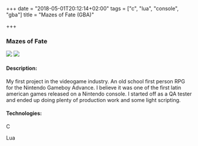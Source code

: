 +++
date = "2018-05-01T20:12:14+02:00"
tags = ["c", "lua", "console", "gba"]
title = "Mazes of Fate (GBA)"

+++
### Mazes of Fate

![](/uploads/2018/05/08/45860-Mazes_of_Fate_(U)(Rising_Sun)-1.png) ![](/uploads/2018/05/08/ss-004.jpg)

#### Description:

My first project in the videogame industry. An old school first person RPG for the Nintendo Gameboy Advance. I believe it was one of the first latin american games released on a Nintendo console. I started off as a QA tester and ended up doing plenty of production work and some light scripting.

#### Technologies:

C

Lua
